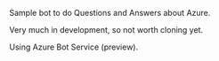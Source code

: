 Sample bot to do Questions and Answers about Azure.

Very much in development, so not worth cloning yet.


Using Azure Bot Service (preview).
